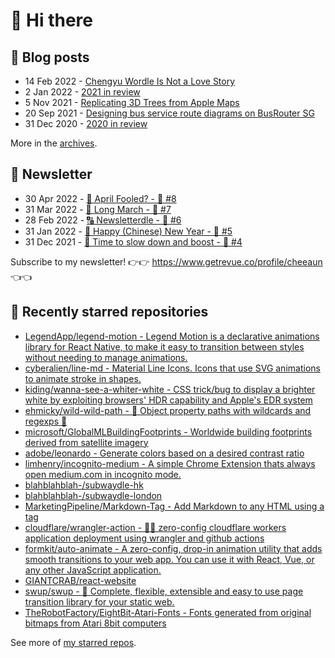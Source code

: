 # 👋 Hi there

## 📝 Blog posts

<!-- feed start -->
- 14 Feb 2022 - [Chengyu Wordle Is Not a Love Story](https://cheeaun.com/blog/2022/02/chengyu-wordle-is-not-a-love-story/)
- 2 Jan 2022 - [2021 in review](https://cheeaun.com/blog/2022/01/2021-in-review/)
- 5 Nov 2021 - [Replicating 3D Trees from Apple Maps](https://cheeaun.com/blog/2021/11/replicating-3d-trees-apple-maps/)
- 20 Sep 2021 - [Designing bus service route diagrams on BusRouter SG](https://cheeaun.com/blog/2021/09/bus-service-route-diagrams-busrouter-sg/)
- 31 Dec 2020 - [2020 in review](https://cheeaun.com/blog/2020/12/2020-in-review/)
<!-- feed end -->

More in the [archives](https://cheeaun.com/blog/archives/).

## 📰 Newsletter

<!-- newsletter start -->
- 30 Apr 2022 - [🤔 April Fooled? - 🥫 #8](https://www.getrevue.co/profile/cheeaun/issues/april-fooled-8-1112032)
- 31 Mar 2022 - [🚶 Long March - 🥫 #7](https://www.getrevue.co/profile/cheeaun/issues/long-march-7-1061697)
- 28 Feb 2022 - [🔠 Newsletterdle - 🥫 #6](https://www.getrevue.co/profile/cheeaun/issues/newsletterdle-6-1014288)
- 31 Jan 2022 - [🧧 Happy (Chinese) New Year - 🥫 #5](https://www.getrevue.co/profile/cheeaun/issues/happy-chinese-new-year-5-963222)
- 31 Dec 2021 - [🥃 Time to slow down and boost - 🥫 #4](https://www.getrevue.co/profile/cheeaun/issues/time-to-slow-down-and-boost-4-906334)
<!-- newsletter end -->

Subscribe to my newsletter! 👉👉 https://www.getrevue.co/profile/cheeaun 👈👈

## 🌟 Recently starred repositories

<!-- starred repos start -->
- [LegendApp/legend-motion - Legend Motion is a declarative animations library for React Native, to make it easy to transition between styles without needing to manage animations.](https://github.com/LegendApp/legend-motion)
- [cyberalien/line-md - Material Line Icons. Icons that use SVG animations to animate stroke in shapes.](https://github.com/cyberalien/line-md)
- [kiding/wanna-see-a-whiter-white - CSS trick/bug to display a brighter white by exploiting browsers' HDR capability and Apple's EDR system](https://github.com/kiding/wanna-see-a-whiter-white)
- [ehmicky/wild-wild-path - 🤠 Object property paths with wildcards and regexps 🌵](https://github.com/ehmicky/wild-wild-path)
- [microsoft/GlobalMLBuildingFootprints - Worldwide building footprints derived from satellite imagery ](https://github.com/microsoft/GlobalMLBuildingFootprints)
- [adobe/leonardo - Generate colors based on a desired contrast ratio](https://github.com/adobe/leonardo)
- [limhenry/incognito-medium - A simple Chrome Extension thats always open medium.com in incognito mode.](https://github.com/limhenry/incognito-medium)
- [blahblahblah-/subwaydle-hk](https://github.com/blahblahblah-/subwaydle-hk)
- [blahblahblah-/subwaydle-london](https://github.com/blahblahblah-/subwaydle-london)
- [MarketingPipeline/Markdown-Tag - Add Markdown to any HTML using a <md> tag](https://github.com/MarketingPipeline/Markdown-Tag)
- [cloudflare/wrangler-action - 🧙‍♀️ zero-config cloudflare workers application deployment using wrangler and github actions](https://github.com/cloudflare/wrangler-action)
- [formkit/auto-animate - A zero-config, drop-in animation utility that adds smooth transitions to your web app. You can use it with React, Vue, or any other JavaScript application.](https://github.com/formkit/auto-animate)
- [GIANTCRAB/react-website](https://github.com/GIANTCRAB/react-website)
- [swup/swup - :tada: Complete, flexible, extensible and easy to use page transition library for your static web.](https://github.com/swup/swup)
- [TheRobotFactory/EightBit-Atari-Fonts - Fonts generated from original bitmaps from Atari 8bit computers](https://github.com/TheRobotFactory/EightBit-Atari-Fonts)
<!-- starred repos end -->

See more of [my starred repos](https://github.com/stars/cheeaun/).